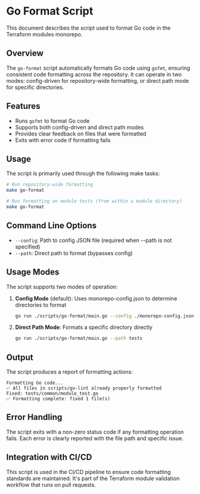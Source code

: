 # Go Format Script

This document describes the script used to format Go code in the Terraform modules monorepo.

## Overview

The `go-format` script automatically formats Go code using `gofmt`, ensuring consistent code formatting across the repository. It can operate in two modes: config-driven for repository-wide formatting, or direct path mode for specific directories.

## Features

- Runs `gofmt` to format Go code
- Supports both config-driven and direct path modes
- Provides clear feedback on files that were formatted
- Exits with error code if formatting fails

## Usage

The script is primarily used through the following make tasks:

```bash
# Run repository-wide formatting
make go-format

# Run formatting on module tests (from within a module directory)
make go-format
```

## Command Line Options

- `--config`: Path to config JSON file (required when --path is not specified)
- `--path`: Direct path to format (bypasses config)

## Usage Modes

The script supports two modes of operation:

1. **Config Mode** (default): Uses monorepo-config.json to determine directories to format
   ```bash
   go run ./scripts/go-format/main.go --config ./monorepo-config.json
   ```

2. **Direct Path Mode**: Formats a specific directory directly
   ```bash
   go run ./scripts/go-format/main.go --path tests
   ```

## Output

The script produces a report of formatting actions:

```
Formatting Go code...
✅ All files in scripts/go-lint already properly formatted
Fixed: tests/common/module_test.go
✅ Formatting complete: fixed 1 file(s)
```

## Error Handling

The script exits with a non-zero status code if any formatting operation fails. Each error is clearly reported with the file path and specific issue.

## Integration with CI/CD

This script is used in the CI/CD pipeline to ensure code formatting standards are maintained. It's part of the Terraform module validation workflow that runs on pull requests.